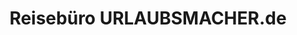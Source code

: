 ---
title: "Reisebüro URLAUBSMACHER.de"
url: /ammersbek/reisebuero-urlaubsmacher-de/
shop: Reisebüro
---